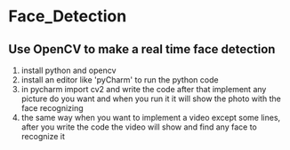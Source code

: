 # Face_Detection
## Use OpenCV to make a real time face detection
1. install python and opencv 
2. install an editor like 'pyCharm' to run the python code 
3. in pycharm import cv2 and write the code after that implement any picture do you want and when you run it it will show the photo with the face recognizing
4. the same way when you want to implement a video except some lines, after you write the code the video will show and find any face to recognize it
